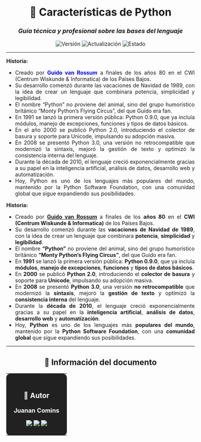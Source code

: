 <div align="center">

# 🐍 **Características de Python**

### *Guía técnica y profesional sobre las bases del lenguaje*

![Versión](https://img.shields.io/badge/Versión-2.0-1565C0?style=for-the-badge)
![Actualización](https://img.shields.io/badge/Actualizado-2025--01--23-43A047?style=for-the-badge)
![Estado](https://img.shields.io/badge/Estado-Estable-00C853?style=for-the-badge)

</div>

---

<div align="justify"> 
  
**Historia:** 
- Creado por <b><font color="blue">Guido van Rossum</font></b> a finales de los años 80 en el CWI (Centrum Wiskunde & Informatica) de los Países Bajos.
- Su desarrollo comenzó durante las vacaciones de Navidad de 1989, con la idea de crear un lenguaje que combinara potencia, simplicidad y legibilidad.
- El nombre “Python” no proviene del animal, sino del grupo humorístico británico “Monty Python’s Flying Circus”, del que Guido era fan.
- En 1991 se lanzó la primera versión pública: Python 0.9.0, que ya incluía módulos, manejo de excepciones, funciones y tipos de datos básicos.
- En el año 2000 se publicó Python 2.0, introduciendo el colector de basura y soporte para Unicode, impulsando su adopción masiva.
- En 2008 se presentó Python 3.0, una versión no retrocompatible que modernizó la sintaxis, mejoró la gestión de texto y optimizó la consistencia interna del lenguaje.
- Durante la década de 2010, el lenguaje creció exponencialmente gracias a su papel en la inteligencia artificial, análisis de datos, desarrollo web y automatización.
- Hoy, Python es uno de los lenguajes más populares del mundo, mantenido por la Python Software Foundation, con una comunidad global que sigue expandiendo sus posibilidades.

</div>
<div align="justify"> 
  
**Historia:** 
- Creado por **<u>Guido van Rossum</u>** a finales de los **años 80** en el **CWI (Centrum Wiskunde & Informatica)** de los Países Bajos.
- Su desarrollo comenzó durante las **vacaciones de Navidad de 1989**, con la idea de crear un lenguaje que combinara **potencia**, **simplicidad** y **legibilidad**.
- El nombre **“Python”** no proviene del animal, sino del grupo humorístico británico **“Monty Python’s Flying Circus”**, del que Guido era fan.
- En **1991** se lanzó la primera versión pública: **Python 0.9.0**, que ya incluía **módulos**, **manejo de excepciones**, **funciones** y **tipos de datos básicos**.
- En **2000** se publicó **Python 2.0**, introduciendo el **colector de basura** y soporte para **Unicode**, impulsando su adopción masiva.
- En **2008** se presentó **Python 3.0**, una versión **no retrocompatible** que modernizó la **sintaxis**, mejoró la **gestión de texto** y optimizó la **consistencia interna** del lenguaje.
- Durante la **década de 2010**, el lenguaje creció exponencialmente gracias a su papel en la **inteligencia artificial**, **análisis de datos**, **desarrollo web** y **automatización**.
- Hoy, **Python** es uno de los lenguajes más **populares del mundo**, mantenido por la **Python Software Foundation**, con una **comunidad global** que sigue expandiendo sus posibilidades.

</div>


---

<div align="center">

## 📄 **Información del documento**

<table>
<tr>
<td align="center" bgcolor="#212121" style="color:white; padding:20px; border-radius:10px;">

### 👤 **Autor**

**Juanan Comins**

<a href="https://github.com/juanantoniocomins" target="_blank">
  <img src="https://img.shields.io/badge/GitHub-juanantoniocomins-181717?style=for-the-badge&logo=github&logoColor=white" />
</a>
<a href="https://www.linkedin.com/in/juan-comins-9222aa212/" target="_blank">
  <img src="https://img.shields.io/badge/LinkedIn-Juanan_Comins-0077B5?style=for-the-badge&logo=linkedin&logoColor=white" />
</a>
<a href="mailto:juanancomins@gmail.com">
  <img src="https://img.shields.io/badge/Email-Contacto-D14836?style=for-the-badge&logo=gmail&logoColor=white" />
</a>

</td>
</tr>
</table>

</div>
